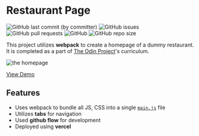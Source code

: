 # Restaurant Page

![GitHub last commit (by committer)](https://img.shields.io/github/last-commit/shravzzv/ODIN-Restaurant-project)
![GitHub issues](https://img.shields.io/github/issues/shravzzv/ODIN-Restaurant-project)
![GitHub pull requests](https://img.shields.io/github/issues-pr/shravzzv/ODIN-Restaurant-project)
![GitHub](https://img.shields.io/github/license/shravzzv/ODIN-Restaurant-project)
![GitHub repo size](https://img.shields.io/github/repo-size/shravzzv/ODIN-Restaurant-project)

This project utilizes **webpack** to create a homepage of a dummy restaurant. It is completed as a part of [The Odin Project](https://www.theodinproject.com/lessons/node-path-javascript-restaurant-page)'s curriculum.

![the homepage](https://res.cloudinary.com/dmt9s5xlh/image/upload/v1694664903/restaurant-homepage_dh2ov6.jpg)

[View Demo](https://odin-restaurant-project.vercel.app/)

## Features

- Uses webpack to bundle all JS, CSS into a single [`main.js`](https://github.com/shravzzv/ODIN-Restaurant-project/blob/main/dist/main.js) file
- Utilizes **tabs** for navigation
- Used **github flow** for development
- Deployed using **vercel**
